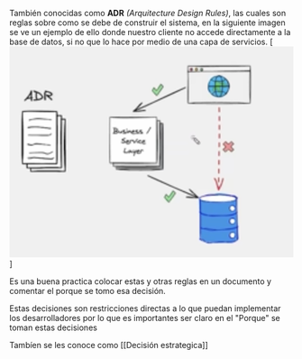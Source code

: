 También conocidas como **ADR** *(Arquitecture Design Rules)*, las cuales son reglas sobre como se debe de construir el sistema, en la siguiente imagen se ve un ejemplo de ello donde nuestro cliente no accede directamente a la base de datos, si no que lo hace por medio de una capa de servicios.
[![Ejemplo](src/unidad1/ADR_example.png)]

Es una buena practica colocar estas y otras reglas en un documento y comentar el porque se tomo esa decisión.

Estas decisiones son restricciones directas a lo que puedan implementar los desarrolladores por lo que es importantes ser claro en el "Porque" se toman estas decisiones

Tambíen se les conoce como [[Decisión estrategica]]
